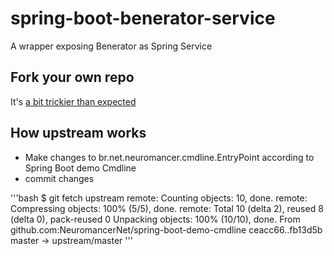 # spring-boot-benerator-service

A wrapper exposing Benerator as Spring Service

## Fork your own repo

It's [a bit trickier than expected](http://bitdrift.com/post/4534738938/fork-your-own-project-on-github)

## How upstream works

* Make changes to br.net.neuromancer.cmdline.EntryPoint according to Spring Boot demo Cmdline
* commit changes

'''bash
$ git fetch upstream
remote: Counting objects: 10, done.
remote: Compressing objects: 100% (5/5), done.
remote: Total 10 (delta 2), reused 8 (delta 0), pack-reused 0
Unpacking objects: 100% (10/10), done.
From github.com:NeuromancerNet/spring-boot-demo-cmdline
   ceacc66..fb13d5b  master     -> upstream/master
'''
